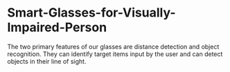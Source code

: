 # Smart-Glasses-for-Visually-Impaired-Person
The two primary features of our glasses are  distance detection and object recognition. They can identify  target items input by the user and can detect objects in their  line of sight.
